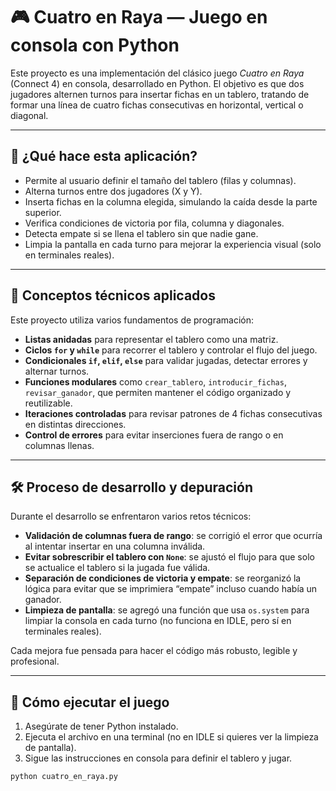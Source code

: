 # 🎮 Cuatro en Raya — Juego en consola con Python

Este proyecto es una implementación del clásico juego *Cuatro en Raya* (Connect 4) en consola, desarrollado en Python. El objetivo es que dos jugadores alternen turnos para insertar fichas en un tablero, tratando de formar una línea de cuatro fichas consecutivas en horizontal, vertical o diagonal.

---

## 🧠 ¿Qué hace esta aplicación?

- Permite al usuario definir el tamaño del tablero (filas y columnas).
- Alterna turnos entre dos jugadores (X y Y).
- Inserta fichas en la columna elegida, simulando la caída desde la parte superior.
- Verifica condiciones de victoria por fila, columna y diagonales.
- Detecta empate si se llena el tablero sin que nadie gane.
- Limpia la pantalla en cada turno para mejorar la experiencia visual (solo en terminales reales).

---

## 🧪 Conceptos técnicos aplicados

Este proyecto utiliza varios fundamentos de programación:

- **Listas anidadas** para representar el tablero como una matriz.
- **Ciclos `for` y `while`** para recorrer el tablero y controlar el flujo del juego.
- **Condicionales `if`, `elif`, `else`** para validar jugadas, detectar errores y alternar turnos.
- **Funciones modulares** como `crear_tablero`, `introducir_fichas`, `revisar_ganador`, que permiten mantener el código organizado y reutilizable.
- **Iteraciones controladas** para revisar patrones de 4 fichas consecutivas en distintas direcciones.
- **Control de errores** para evitar inserciones fuera de rango o en columnas llenas.

---

## 🛠️ Proceso de desarrollo y depuración

Durante el desarrollo se enfrentaron varios retos técnicos:

- **Validación de columnas fuera de rango**: se corrigió el error que ocurría al intentar insertar en una columna inválida.
- **Evitar sobrescribir el tablero con `None`**: se ajustó el flujo para que solo se actualice el tablero si la jugada fue válida.
- **Separación de condiciones de victoria y empate**: se reorganizó la lógica para evitar que se imprimiera “empate” incluso cuando había un ganador.
- **Limpieza de pantalla**: se agregó una función que usa `os.system` para limpiar la consola en cada turno (no funciona en IDLE, pero sí en terminales reales).

Cada mejora fue pensada para hacer el código más robusto, legible y profesional.

---

## 🚀 Cómo ejecutar el juego

1. Asegúrate de tener Python instalado.
2. Ejecuta el archivo en una terminal (no en IDLE si quieres ver la limpieza de pantalla).
3. Sigue las instrucciones en consola para definir el tablero y jugar.

```bash
python cuatro_en_raya.py

